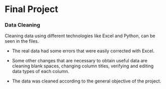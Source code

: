 # Final Project
### Data Cleaning

Cleaning data using different technologies like Excel and Python, can be seen in the files.

* The real data had some errors that were easily corrected with Excel.

* Some other changes that are necessary to obtain useful data are cleaning blank spaces, changing column titles, verifying and editing data types of each column.

* The data was cleaned according to the general objective of the project.
